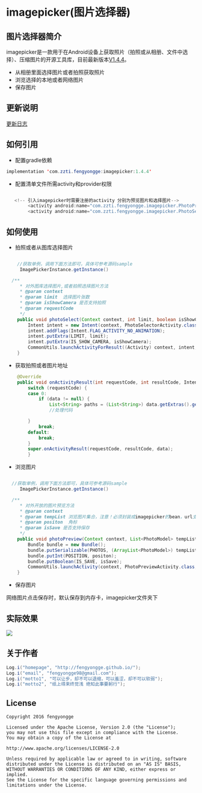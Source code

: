 # imagepicker(图片选择器)
## 图片选择器简介
imagepicker是一款用于在Android设备上获取照片（拍照或从相册、文件中选择）、压缩图片的开源工具库，目前最新版本[V1.4.4](https://github.com/fengyongge/imagepicker)。

* 从相册里面选择图片或者拍照获取照片
* 浏览选择的本地或者网络图片
* 保存图片

## 更新说明

[更新日志](https://github.com/fengyongge/imagepicker/blob/master/readme/updateLog.md)


## 如何引用
* 配置gradle依赖
```java
implementation 'com.zzti.fengyongge:imagepicker:1.4.4'
```

* 配置清单文件所需activity和provider权限
```java

   <!-- 引入imagepicker时需要注册的activity 分别为预览图片和选择图片-->
        <activity android:name="com.zzti.fengyongge.imagepicker.PhotoPreviewActivity" />
        <activity android:name="com.zzti.fengyongge.imagepicker.PhotoSelectorActivity" />

```

## 如何使用
* 拍照或者从图库选择图片
```java

    //获取单例，调用下面方法即可，具体可参考源码sample
     ImagePickerInstance.getInstance()

  /**
     * 对外图库选择图片,或者拍照选择图片方法
     * @param context
     * @param limit  选择图片张数
     * @param isShowCamera 是否支持拍照
     * @param requestCode
     */
    public void photoSelect(Context context, int limit, boolean isShowCamera,int requestCode) {
        Intent intent = new Intent(context, PhotoSelectorActivity.class);
        intent.addFlags(Intent.FLAG_ACTIVITY_NO_ANIMATION);
        intent.putExtra(LIMIT, limit);
        intent.putExtra(IS_SHOW_CAMERA, isShowCamera);
        CommonUtils.launchActivityForResult((Activity) context, intent, requestCode);
    }
```
* 获取拍照或者图片地址
```java
  	@Override
  	public void onActivityResult(int requestCode, int resultCode, Intent data) {
  		switch (requestCode) {
  		case 0:
			if (data != null) {
				List<String> paths = (List<String>) data.getExtras().getSerializable("photos");//path是选择拍照或者图片的地址数组
				//处理代码

	  	}
			break;
		default:
			break;
		}
		super.onActivityResult(requestCode, resultCode, data);
		}
```
* 浏览图片
```java

  //获取单例，调用下面方法即可，具体可参考源码sample
     ImagePickerInstance.getInstance()

  /**
     * 对外开放的图片预览方法
     * @param context
     * @param tempList 浏览图片集合，注意！必须封装成imagepicker的bean，url支持网络或者本地
     * @param positon  角标
     * @param isSave 是否支持保存
     */
    public void photoPreview(Context context, List<PhotoModel> tempList, int positon, boolean isSave) {
        Bundle bundle = new Bundle();
        bundle.putSerializable(PHOTOS, (ArrayList<PhotoModel>) tempList);
        bundle.putInt(POSITION, positon);
        bundle.putBoolean(IS_SAVE, isSave);
        CommonUtils.launchActivity(context, PhotoPreviewActivity.class, bundle);
    }


```
* 保存图片

 网络图片点击保存时，默认保存到内存卡，imagepicker文件夹下

## 实际效果
![](https://raw.githubusercontent.com/917386389/imagepickerdemo/master/app/src/4.gif)



## 关于作者
```java
Log.i("homepage", "http://fengyongge.github.io/");
Log.i("email", "fengyongge98@gmail.com");
Log.i("motto1", "可以让步，却不可以退缩，可以羞涩，却不可以软弱");
Log.i("motto2", "纸上得来终觉浅 绝知此事要躬行");
```

## License
```
Copyright 2016 fengyongge

Licensed under the Apache License, Version 2.0 (the "License");
you may not use this file except in compliance with the License.
You may obtain a copy of the License at

http://www.apache.org/licenses/LICENSE-2.0

Unless required by applicable law or agreed to in writing, software
distributed under the License is distributed on an "AS IS" BASIS,
WITHOUT WARRANTIES OR CONDITIONS OF ANY KIND, either express or implied.
See the License for the specific language governing permissions and
limitations under the License.
```
